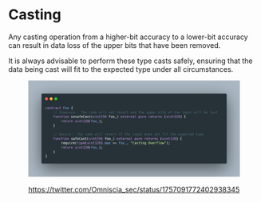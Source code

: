 # Casting

Any casting operation from a higher-bit accuracy to a lower-bit accuracy can result in data loss of the upper bits that have been removed.

It is always advisable to perform these type casts safely, ensuring that the data being cast will fit to the expected type under all circumstances.

<figure><img src="../../.gitbook/assets/image (1) (1).png" alt=""><figcaption><p><a href="https://twitter.com/Omniscia_sec/status/1757091772402938345">https://twitter.com/Omniscia_sec/status/1757091772402938345</a></p></figcaption></figure>
